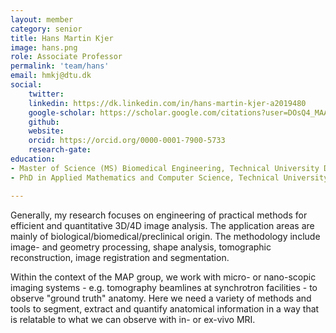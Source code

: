 ```yaml
---
layout: member
category: senior
title: Hans Martin Kjer
image: hans.png
role: Associate Professor
permalink: 'team/hans'
email: hmkj@dtu.dk
social:
    twitter: 
    linkedin: https://dk.linkedin.com/in/hans-martin-kjer-a2019480
    google-scholar: https://scholar.google.com/citations?user=DOsQ4_MAAAAJ&hl=en
    github: 
    website:
    orcid: https://orcid.org/0000-0001-7900-5733
    research-gate:
education:
- Master of Science (MS) Biomedical Engineering, Technical University Denmark (DTU), DK
- PhD in Applied Mathematics and Computer Science, Technical University Denmark (DTU), DK

---
```


Generally, my research focuses on engineering of practical methods for efficient and quantitative 3D/4D image analysis. The application areas are mainly of biological/biomedical/preclinical origin. The methodology include image- and geometry processing, shape analysis, tomographic reconstruction, image registration and segmentation.

Within the context of the MAP group, we work with micro- or nano-scopic imaging systems - e.g. tomography beamlines at synchrotron facilities - to observe "ground truth" anatomy. Here we need a variety of methods and tools to segment, extract and quantify anatomical information in a way that is relatable to what we can observe with in- or ex-vivo MRI.